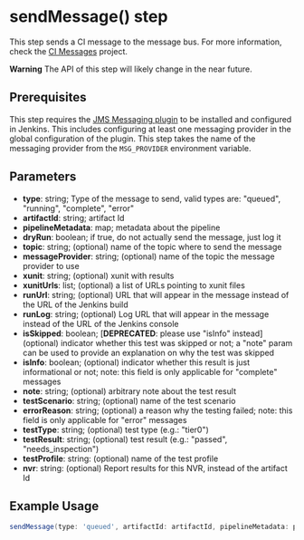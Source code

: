 # sendMessage() step

This step sends a CI message to the message bus. For more information, check the [CI Messages](https://pagure.io/fedora-ci/messages) project.

**Warning** The API of this step will likely change in the near future.

## Prerequisites

This step requires the [JMS Messaging plugin](https://wiki.jenkins.io/display/JENKINS/JMS+Messaging+Plugin) to be installed and configured in Jenkins. This includes configuring at least one messaging provider in the global configuration of the plugin. This step takes the name of the messaging provider from the `MSG_PROVIDER` environment variable.

## Parameters

* **type**: string; Type of the message to send, valid types are: "queued", "running", "complete", "error"
* **artifactId**: string; artifact Id
* **pipelineMetadata**: map; metadata about the pipeline
* **dryRun**: boolean; if true, do not actually send the message, just log it
* **topic**: string; (optional) name of the topic where to send the message
* **messageProvider**: string; (optional) name of the topic the message provider to use
* **xunit**: string; (optional) xunit with results
* **xunitUrls**: list; (optional) a list of URLs pointing to xunit files
* **runUrl**: string; (optional) URL that will appear in the message instead of the URL of the Jenkins build
* **runLog**: string; (optional) Log URL that will appear in the message instead of the URL of the Jenkins console
* **isSkipped**: boolean; [**DEPRECATED**: please use "isInfo" instead] (optional) indicator whether this test was skipped or not; a "note" param can be used to provide an explanation on why the test was skipped
* **isInfo**: boolean; (optional) indicator whether this result is just informational or not; note: this field is only applicable for "complete" messages
* **note**: string; (optional) arbitrary note about the test result
* **testScenario**: string; (optional) name of the test scenario
* **errorReason**: string; (optional) a reason why the testing failed; note: this field is only applicable for "error" messages
* **testType**: string; (optional) test type (e.g.: "tier0")
* **testResult**: string; (optional) test result (e.g.: "passed", "needs_inspection")
* **testProfile**: string: (optional) name of the test profile
* **nvr**: string: (optional) Report results for this NVR, instead of the artifact Id


## Example Usage

```groovy
sendMessage(type: 'queued', artifactId: artifactId, pipelineMetadata: pipelineMetadata, dryRun: isPullRequest())
```
